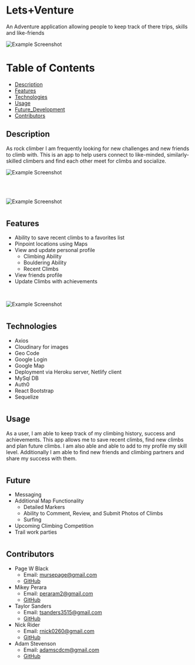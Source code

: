 # Lets+Venture  
<!-- ![logo](client/src/images/logo.png) -->
An Adventure application allowing people to keep track of there trips, skills and like-friends

![Example Screenshot](client/src/images/Let's-Venture.gif)

#
# Table of Contents
* [Description](#Description)
* [Features](#Features)
* [Technologies](#Technologies)
* [Usage](#Usage)
* [Future_Development](#Future_Development)
* [Contributors](#Contributors)
## Description 
As rock climber I am frequently looking for new challenges and new friends to climb with. This is an app to help users connect to like-minded, similarly-skilled climbers and find each other meet for climbs and socialize.

![Example Screenshot](client/src/images/questions.png)

<br>
<br>

![Example Screenshot](client/src/images/profile1.png)

#
## Features
- Ability to save recent climbs to a favorites list
- Pinpoint locations using Maps
- View and update personal profile
    * Climbing Ability
    * Bouldering Ability
    * Recent Climbs
- View friends profile
- Update Climbs with achievements 
<br>

![Example Screenshot](client/src/images/map.png)

#
## Technologies
- Axios
- Cloudinary for images
- Geo Code
- Google Login
- Google Map
- Deployment via Heroku server, Netlify client
- MySql DB
- Auth0
- React Bootstrap
- Sequelize  
#
## Usage
As a user, I am able to keep track of my climbing history, success and achievements. This app allows me to save recent climbs, find new climbs and plan future climbs. I am also able and able to add to my profile my skill level. Additionally I am able to find new friends and climbing partners and share my success with them.
#
## Future
- Messaging
- Additional Map Functionality 
    * Detailed Markers
    * Ability to Comment, Review, and Submit Photos of Climbs
    * Surfing
- Upcoming Climbing Competition
- Trail work parties
#
## Contributors
- Page W Black 
    * Email: mursepage@gmail.com
    * [GitHub](https://github.com/noheropage)
- Mikey Perara
    * Email: peraram2@gmail.com
    * [GitHub](https://github.com/MikeyP957)
- Taylor Sanders
    * Email: tsanders3515@gmail.com
    * [GitHub](https://github.com/justpeachy8688)
- Nick Rider
    * Email: rnick0260@gmail.com
    * [GitHub](https://github.com/rnick1)
- Adam Stevenson
    * Email: adamscdcm@gmail.com
    * [GitHub](https://github.com/adams1971)